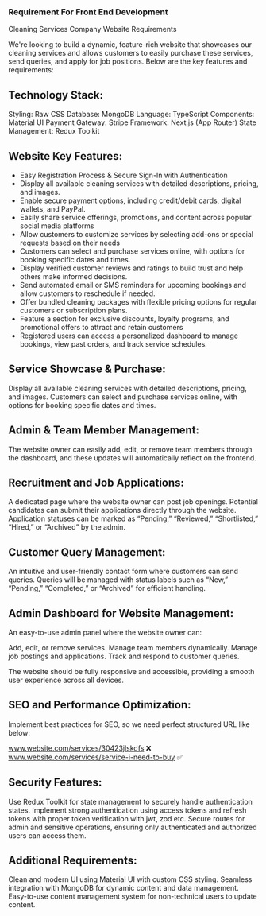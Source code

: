 ### Requirement For Front End Development

Cleaning Services Company Website Requirements

We're looking to build a dynamic, feature-rich website that showcases our cleaning services and allows customers to easily purchase these services, send queries, and apply for job positions. Below are the key features and requirements:

Technology Stack:
-----------------
Styling: Raw CSS
Database: MongoDB
Language: TypeScript
Components: Material UI
Payment Gateway: Stripe
Framework: Next.js (App Router)
State Management: Redux Toolkit

Website Key Features:
-------------

- Easy Registration Process & Secure Sign-In with Authentication
- Display all available cleaning services with detailed descriptions, pricing, and images.
- Enable secure payment options, including credit/debit cards, digital wallets, and PayPal.
- Easily share service offerings, promotions, and content across popular social media platforms
- Allow customers to customize services by selecting add-ons or special requests based on their needs
- Customers can select and purchase services online, with options for booking specific dates and times.
- Display verified customer reviews and ratings to build trust and help others make informed decisions.
- Send automated email or SMS reminders for upcoming bookings and allow customers to reschedule if needed.
- Offer bundled cleaning packages with flexible pricing options for regular customers or subscription plans.
- Feature a section for exclusive discounts, loyalty programs, and promotional offers to attract and retain customers
- Registered users can access a personalized dashboard to manage bookings, view past orders, and track service schedules.



Service Showcase & Purchase:
----------------------------

Display all available cleaning services with detailed descriptions, pricing, and images.
Customers can select and purchase services online, with options for booking specific dates and times.

Admin & Team Member Management:
-------------------------------

The website owner can easily add, edit, or remove team members through the dashboard, and these updates will automatically reflect on the frontend.

Recruitment and Job Applications:
--------------------------------

A dedicated page where the website owner can post job openings.
Potential candidates can submit their applications directly through the website.
Application statuses can be marked as “Pending,” “Reviewed,” “Shortlisted,” “Hired,” or “Archived” by the admin.

Customer Query Management:
--------------------------

An intuitive and user-friendly contact form where customers can send queries.
Queries will be managed with status labels such as “New,” “Pending,” “Completed,” or “Archived” for efficient handling.

Admin Dashboard for Website Management:
---------------------------------------

An easy-to-use admin panel where the website owner can:

Add, edit, or remove services.
Manage team members dynamically. 
Manage job postings and applications.
Track and respond to customer queries.

The website should be fully responsive and accessible, providing a smooth user experience across all devices.

SEO and Performance Optimization:
---------------------------------------

Implement best practices for SEO, so we need perfect structured URL like below:

www.website.com/services/30423jlskdfs ❌
www.website.com/services/service-i-need-to-buy ✅

Security Features:
------------------ 

Use Redux Toolkit for state management to securely handle authentication states.
Implement strong authentication using access tokens and refresh tokens with proper token verification with jwt, zod etc.
Secure routes for admin and sensitive operations, ensuring only authenticated and authorized users can access them.

Additional Requirements: 
------------------------ 
Clean and modern UI using Material UI with custom CSS styling.
Seamless integration with MongoDB for dynamic content and data management.
Easy-to-use content management system for non-technical users to update content.
